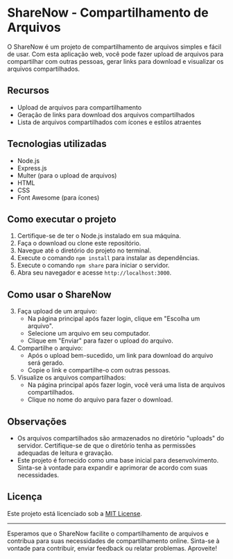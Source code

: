 # ShareNow - Compartilhamento de Arquivos

O ShareNow é um projeto de compartilhamento de arquivos simples e fácil de usar. Com esta aplicação web, você pode fazer upload de arquivos para compartilhar com outras pessoas, gerar links para download e visualizar os arquivos compartilhados.

## Recursos

- Upload de arquivos para compartilhamento
- Geração de links para download dos arquivos compartilhados
- Lista de arquivos compartilhados com ícones e estilos atraentes

## Tecnologias utilizadas

- Node.js
- Express.js
- Multer (para o upload de arquivos)
- HTML
- CSS
- Font Awesome (para ícones)

## Como executar o projeto

1. Certifique-se de ter o Node.js instalado em sua máquina.
2. Faça o download ou clone este repositório.
3. Navegue até o diretório do projeto no terminal.
4. Execute o comando `npm install` para instalar as dependências.
5. Execute o comando `npm share` para iniciar o servidor.
6. Abra seu navegador e acesse `http://localhost:3000`.

## Como usar o ShareNow
3. Faça upload de um arquivo:
   - Na página principal após fazer login, clique em "Escolha um arquivo".
   - Selecione um arquivo em seu computador.
   - Clique em "Enviar" para fazer o upload do arquivo.
4. Compartilhe o arquivo:
   - Após o upload bem-sucedido, um link para download do arquivo será gerado.
   - Copie o link e compartilhe-o com outras pessoas.
5. Visualize os arquivos compartilhados:
   - Na página principal após fazer login, você verá uma lista de arquivos compartilhados.
   - Clique no nome do arquivo para fazer o download.

## Observações

- Os arquivos compartilhados são armazenados no diretório "uploads" do servidor. Certifique-se de que o diretório tenha as permissões adequadas de leitura e gravação.
- Este projeto é fornecido como uma base inicial para desenvolvimento. Sinta-se à vontade para expandir e aprimorar de acordo com suas necessidades.

## Licença

Este projeto está licenciado sob a [MIT License](https://opensource.org/licenses/MIT).

---

Esperamos que o ShareNow facilite o compartilhamento de arquivos e contribua para suas necessidades de compartilhamento online. Sinta-se à vontade para contribuir, enviar feedback ou relatar problemas. Aproveite!